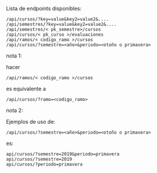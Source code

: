 Lista de endpoints disponibles:

~~~
/api/cursos/?key=value&key2=value2&....
/api/semestres/?key=value&key2=value2&....
/api/semestres/< pk_semestre>/cursos
/api/cursos/< pk_curso >/evaluaciones
/api/ramos/< codigo_ramo >/cursos
/api/cursos/?semestre=<año>&periodo=<otoño o primavera>
~~~

nota 1:

hacer
~~~
/api/ramos/< codigo_ramo >/cursos
~~~
es equivalente a
~~~
/api/cursos/?ramo=<codigo_ramo>
~~~

nota 2:

Ejemplos de uso de:
~~~
/api/cursos/?semestre=<año>&periodo=<otoño o primavera>
~~~
es:
~~~
api/cursos/?semestre=2019&periodo=primavera
api/cursos/?semestre=2019
api/cursos/?periodo=primavera
~~~
